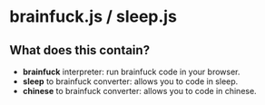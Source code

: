 # brainfuck.js / sleep.js

## What does this contain?
* **brainfuck** interpreter: run brainfuck code in your browser.
* **sleep** to brainfuck converter: allows you to code in sleep.
* **chinese** to brainfuck converter: allows you to code in chinese.